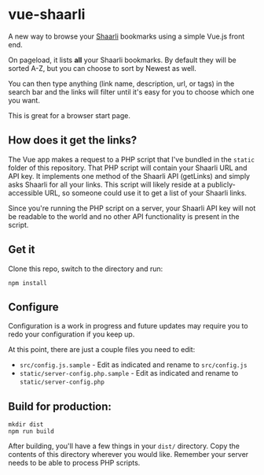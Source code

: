 # vue-shaarli

A new way to browse your [Shaarli](https://github.com/shaarli/Shaarli) bookmarks using a simple Vue.js front end.

On pageload, it lists **all** your Shaarli bookmarks. By default they will be sorted A-Z, but you
can choose to sort by Newest as well.

You can then type anything (link name, description, url, or tags) in the search bar and the links
will filter until it's easy for you to choose which one you want.

This is great for a browser start page.

## How does it get the links?

The Vue app makes a request to a PHP script that I've bundled in the `static` folder of this
repository. That PHP script will contain your Shaarli URL and API key. It implements one method of
the Shaarli API (getLinks) and simply asks Shaarli for all your links. This script will likely
reside at a publicly-accessible URL, so someone could use it to get a list of your Shaarli links.

Since you're running the PHP script on a server, your Shaarli API key will not be readable to the
world and no other API functionality is present in the script.

## Get it

Clone this repo, switch to the directory and run:

```
npm install
```

## Configure

Configuration is a work in progress and future updates may require you to redo your configuration
if you keep up.

At this point, there are just a couple files you need to edit:

* `src/config.js.sample` - Edit as indicated and rename to `src/config.js`
* `static/server-config.php.sample` - Edit as indicated and rename to `static/server-config.php`

## Build for production:

```
mkdir dist
npm run build
```

After building, you'll have a few things in your `dist/` directory. Copy the contents of this directory wherever you
would like. Remember your server needs to be able to process PHP scripts.
